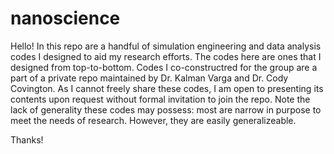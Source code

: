 # nanoscience
Hello! In this repo are a handful of simulation engineering and data analysis codes I designed to aid my research efforts. The codes here are ones that I designed from top-to-bottom. Codes I co-constructred for the group are a part of a private repo maintained by Dr. Kalman Varga and Dr. Cody Covington. As I cannot freely share these codes, I am open to presenting its contents upon request without formal invitation to join the repo. Note the lack of generality these codes may possess: most are narrow in purpose to meet the needs of research. However, they are easily generalizeable.

Thanks!
